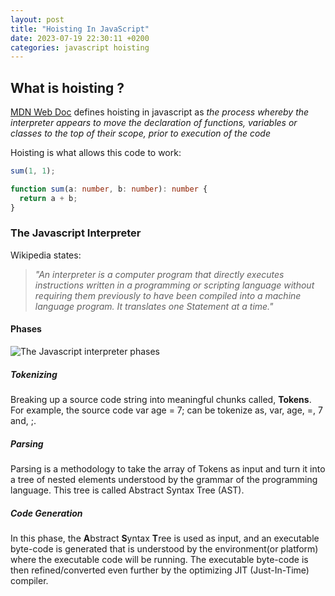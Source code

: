```yaml
---
layout: post
title: "Hoisting In JavaScript"
date: 2023-07-19 22:30:11 +0200
categories: javascript hoisting
---
```


## What is hoisting ?

[MDN Web Doc](https://developer.mozilla.org/en-US/docs/Glossary/Hoisting) defines hoisting in javascript as _the process whereby the interpreter appears to move the declaration of functions, variables or classes to the top of their scope, prior to execution of the code_

Hoisting is what allows this code to work:

```typescript
sum(1, 1);

function sum(a: number, b: number): number {
  return a + b;
}
```

### The Javascript Interpreter

Wikipedia states:

> _"An interpreter is a computer program that directly executes instructions written in a programming or scripting language without requiring them previously to have been compiled into a machine language program. It translates one Statement at a time."_

#### Phases

![The Javascript interpreter phases](https://cdn.hashnode.com/res/hashnode/image/upload/v1591086993233/s-2Gy4x3s.gif?auto=format,compress&gif-q=60&format=webm)

##### Tokenizing

Breaking up a source code string into meaningful chunks called, **Tokens**. For example, the source code var age = 7; can be tokenize as, var, age, =, 7 and, ;.

##### Parsing

Parsing is a methodology to take the array of Tokens as input and turn it into a tree of nested elements understood by the grammar of the programming language. This tree is called Abstract Syntax Tree (AST).

##### Code Generation

In this phase, the **A**bstract **S**yntax **T**ree is used as input, and an executable byte-code is generated that is understood by the environment(or platform) where the executable code will be running. The executable byte-code is then refined/converted even further by the optimizing JIT (Just-In-Time) compiler.

<!-- > This is called function hoisting

The JavaScript interpreter hoists the entire function declaration to the top of the current scope and therefore it is accessible when the interpreter executes the code. -->
